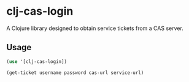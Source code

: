 # clj-cas-login

A Clojure library designed to obtain service tickets from a CAS server.

## Usage

```clojure
(use '[clj-cas-login])

(get-ticket username password cas-url service-url)
```
